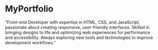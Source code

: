 # MyPortfolio
"Front-end Developer with expertise in HTML, CSS, and JavaScript, passionate about creating responsive, user-friendly interfaces. Skilled in bringing designs to life and optimizing web experiences for performance and accessibility. Always exploring new tools and technologies to improve development workflows."
